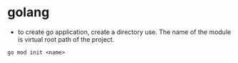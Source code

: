 # golang

- to create go application, create a directory use. The name of the module is virtual root path of the project.
```
go mod init <name>
```